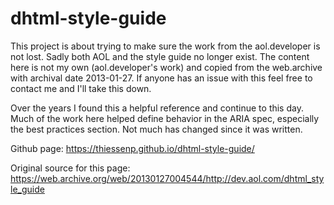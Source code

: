 # dhtml-style-guide

This project is about trying to make sure the work from the aol.developer is not lost. Sadly both AOL and the style guide no longer exist. The content here is not my own (aol.developer's work) and copied from the web.archive with archival date 2013-01-27. If anyone has an issue with this feel free to contact me and I'll take this down. 

Over the years I found this a helpful reference and continue to this day. Much of the work here helped define behavior in the ARIA spec, especially the best practices section. Not much has changed since it was written.

Github page:
https://thiessenp.github.io/dhtml-style-guide/

Original source for this page:
https://web.archive.org/web/20130127004544/http://dev.aol.com/dhtml_style_guide
